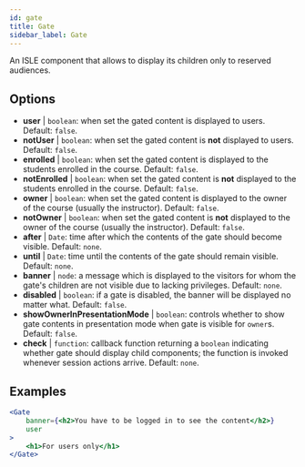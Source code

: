 ```yaml
---
id: gate 
title: Gate
sidebar_label: Gate
---
```


An ISLE component that allows to display its children only to reserved audiences.

## Options

* __user__ | `boolean`: when set the gated content is displayed to users. Default: `false`.
* __notUser__ | `boolean`: when set the gated content is **not** displayed to users. Default: `false`.
* __enrolled__ | `boolean`: when set the gated content is displayed to the students enrolled in the course. Default: `false`.
* __notEnrolled__ | `boolean`: when set the gated content is **not** displayed to the students enrolled in the course. Default: `false`.
* __owner__ | `boolean`: when set the gated content is displayed to the owner of the course (usually the instructor). Default: `false`.
* __notOwner__ | `boolean`: when set the gated content is **not** displayed to the owner of the course (usually the instructor). Default: `false`.
* __after__ | `Date`: time after which the contents of the gate should become visible. Default: `none`.
* __until__ | `Date`: time until the contents of the gate should remain visible. Default: `none`.
* __banner__ | `node`: a message which is displayed to the visitors for whom the gate's children are not visible due to lacking privileges. Default: `none`.
* __disabled__ | `boolean`: if a gate is disabled, the banner will be displayed no matter what. Default: `false`.
* __showOwnerInPresentationMode__ | `boolean`: controls whether to show gate contents in presentation mode when gate is visible for `owner`s. Default: `false`.
* __check__ | `function`: callback function returning a `boolean` indicating whether gate should display child components; the function is invoked whenever session actions arrive. Default: `none`.


## Examples

```jsx live
<Gate 
    banner={<h2>You have to be logged in to see the content</h2>}
    user 
>
    <h1>For users only</h1>
</Gate>
``` 



